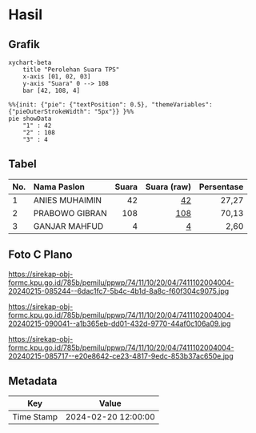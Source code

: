 # Hasil

## Grafik

```mermaid
xychart-beta
    title "Perolehan Suara TPS"
    x-axis [01, 02, 03]
    y-axis "Suara" 0 --> 108
    bar [42, 108, 4]
```

```mermaid
%%{init: {"pie": {"textPosition": 0.5}, "themeVariables": {"pieOuterStrokeWidth": "5px"}} }%%
pie showData
    "1" : 42
    "2" : 108
    "3" : 4
```

## Tabel

| No. | Nama Paslon    | Suara | Suara (raw) | Persentase |
|:--- |:-------------- | -----:| -----------:| ----------:|
| 1   | ANIES MUHAIMIN | 42    | [42][p-1]   | 27,27      |
| 2   | PRABOWO GIBRAN | 108   | [108][p-2]  | 70,13      |
| 3   | GANJAR MAHFUD  | 4     | [4][p-3]    | 2,60       |


[p-1]: https://github.com/gigit-pemilu/pemilu-2024-74-sulawesi-tenggara/blob/main/pilpres/hitung-suara/sub/74-sulawesi-tenggara/sub/11-kolaka-timur/sub/10-aere/sub/2004-iwoimea-jaya/sub/004-tps/sub/paslon-1.txt
[p-2]: https://github.com/gigit-pemilu/pemilu-2024-74-sulawesi-tenggara/blob/main/pilpres/hitung-suara/sub/74-sulawesi-tenggara/sub/11-kolaka-timur/sub/10-aere/sub/2004-iwoimea-jaya/sub/004-tps/sub/paslon-2.txt
[p-3]: https://github.com/gigit-pemilu/pemilu-2024-74-sulawesi-tenggara/blob/main/pilpres/hitung-suara/sub/74-sulawesi-tenggara/sub/11-kolaka-timur/sub/10-aere/sub/2004-iwoimea-jaya/sub/004-tps/sub/paslon-3.txt

## Foto C Plano

https://sirekap-obj-formc.kpu.go.id/785b/pemilu/ppwp/74/11/10/20/04/7411102004004-20240215-085244--6dac1fc7-5b4c-4b1d-8a8c-f60f304c9075.jpg

https://sirekap-obj-formc.kpu.go.id/785b/pemilu/ppwp/74/11/10/20/04/7411102004004-20240215-090041--a1b365eb-dd01-432d-9770-44af0c106a09.jpg

https://sirekap-obj-formc.kpu.go.id/785b/pemilu/ppwp/74/11/10/20/04/7411102004004-20240215-085717--e20e8642-ce23-4817-9edc-853b37ac650e.jpg


## Metadata

| Key        | Value               |
| ---------- | ------------------- |
| Time Stamp | 2024-02-20 12:00:00 |



